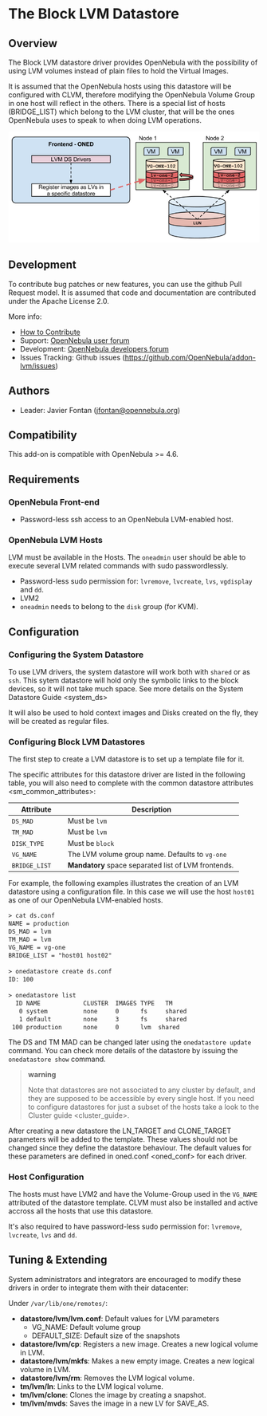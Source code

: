 The Block LVM Datastore
=======================

Overview
--------

The Block LVM datastore driver provides OpenNebula with the possibility of using LVM volumes instead of plain files to hold the Virtual Images.

It is assumed that the OpenNebula hosts using this datastore will be configured with CLVM, therefore modifying the OpenNebula Volume Group in one host will reflect in the others. There is a special list of hosts (BRIDGE\_LIST) which belong to the LVM cluster, that will be the ones OpenNebula uses to speak to when doing LVM operations.

![image0](images/lvm_datastore_detail.png)

## Development

To contribute bug patches or new features, you can use the github Pull Request model. It is assumed that code and documentation are contributed under the Apache License 2.0.

More info:
* [How to Contribute](http://opennebula.org/addons/contribute/)
* Support: [OpenNebula user forum](https://forum.opennebula.org/c/support)
* Development: [OpenNebula developers forum](https://forum.opennebula.org/c/development)
* Issues Tracking: Github issues (https://github.com/OpenNebula/addon-lvm/issues)

## Authors

* Leader: Javier Fontan (jfontan@opennebula.org)

## Compatibility

This add-on is compatible with OpenNebula >= 4.6.

Requirements
------------

### OpenNebula Front-end

-   Password-less ssh access to an OpenNebula LVM-enabled host.

### OpenNebula LVM Hosts

LVM must be available in the Hosts. The `oneadmin` user should be able to execute several LVM related commands with sudo passwordlessly.

-   Password-less sudo permission for: `lvremove`, `lvcreate`, `lvs`, `vgdisplay` and `dd`.
-   LVM2
-   `oneadmin` needs to belong to the `disk` group (for KVM).

Configuration
-------------

### Configuring the System Datastore

To use LVM drivers, the system datastore will work both with `shared` or as `ssh`. This sytem datastore will hold only the symbolic links to the block devices, so it will not take much space. See more details on the System Datastore Guide &lt;system\_ds&gt;

It will also be used to hold context images and Disks created on the fly, they will be created as regular files.

### Configuring Block LVM Datastores

The first step to create a LVM datastore is to set up a template file for it.

The specific attributes for this datastore driver are listed in the following table, you will also need to complete with the common datastore attributes &lt;sm\_common\_attributes&gt;:

<table>
<colgroup>
<col width="24%" />
<col width="75%" />
</colgroup>
<thead>
<tr class="header">
<th>Attribute</th>
<th>Description</th>
</tr>
</thead>
<tbody>
<tr class="odd">
<td><code>DS_MAD</code></td>
<td>Must be <code>lvm</code></td>
</tr>
<tr class="even">
<td><code>TM_MAD</code></td>
<td>Must be <code>lvm</code></td>
</tr>
<tr class="odd">
<td><code>DISK_TYPE</code></td>
<td>Must be <code>block</code></td>
</tr>
<tr class="even">
<td><code>VG_NAME</code></td>
<td>The LVM volume group name. Defaults to <code>vg-one</code></td>
</tr>
<tr class="odd">
<td><code>BRIDGE_LIST</code></td>
<td><strong>Mandatory</strong> space separated list of LVM frontends.</td>
</tr>
</tbody>
</table>

For example, the following examples illustrates the creation of an LVM datastore using a configuration file. In this case we will use the host `host01` as one of our OpenNebula LVM-enabled hosts.

``` sourceCode
> cat ds.conf
NAME = production
DS_MAD = lvm
TM_MAD = lvm
VG_NAME = vg-one
BRIDGE_LIST = "host01 host02"

> onedatastore create ds.conf
ID: 100

> onedatastore list
  ID NAME            CLUSTER  IMAGES TYPE   TM
   0 system          none     0      fs     shared
   1 default         none     3      fs     shared
 100 production      none     0      lvm  shared
```

The DS and TM MAD can be changed later using the `onedatastore update` command. You can check more details of the datastore by issuing the `onedatastore show` command.

> **warning**
>
> Note that datastores are not associated to any cluster by default, and they are supposed to be accessible by every single host. If you need to configure datastores for just a subset of the hosts take a look to the Cluster guide &lt;cluster\_guide&gt;.

After creating a new datastore the LN\_TARGET and CLONE\_TARGET parameters will be added to the template. These values should not be changed since they define the datastore behaviour. The default values for these parameters are defined in oned.conf &lt;oned\_conf&gt; for each driver.

### Host Configuration

The hosts must have LVM2 and have the Volume-Group used in the `VG_NAME` attributed of the datastore template. CLVM must also be installed and active accross all the hosts that use this datastore.

It's also required to have password-less sudo permission for: `lvremove`, `lvcreate`, `lvs` and `dd`.

Tuning & Extending
------------------

System administrators and integrators are encouraged to modify these drivers in order to integrate them with their datacenter:

Under `/var/lib/one/remotes/`:

-   **datastore/lvm/lvm.conf**: Default values for LVM parameters
    -   VG\_NAME: Default volume group
    -   DEFAULT\_SIZE: Default size of the snapshots
-   **datastore/lvm/cp**: Registers a new image. Creates a new logical volume in LVM.
-   **datastore/lvm/mkfs**: Makes a new empty image. Creates a new logical volume in LVM.
-   **datastore/lvm/rm**: Removes the LVM logical volume.
-   **tm/lvm/ln**: Links to the LVM logical volume.
-   **tm/lvm/clone**: Clones the image by creating a snapshot.
-   **tm/lvm/mvds**: Saves the image in a new LV for SAVE\_AS.

